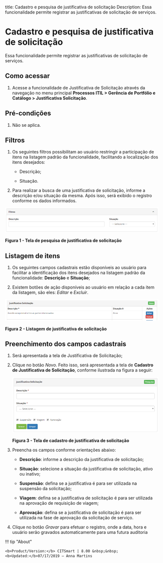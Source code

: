 title: Cadastro e pesquisa de justificativa de solicitação
Description: Essa funcionalidade permite registrar as justificativas de solicitação de serviços.

# Cadastro e pesquisa de justificativa de solicitação

Essa funcionalidade permite registrar as justificativas de solicitação de
serviços.

Como acessar
------------

1.  Acesse a funcionalidade de Justificativa de Solicitação através da
    navegação no menu principal **Processos ITIL > Gerência de Portfólio e
    Catálogo > Justificativa Solicitação**.

Pré-condições
------------

1.  Não se aplica.

Filtros
-------

1.  Os seguintes filtros possibilitam ao usuário restringir a participação de
    itens na listagem padrão da funcionalidade, facilitando a localização dos
    itens desejados:

    -  Descrição;

    -  Situação.

2.  Para realizar a busca de uma justificativa de solicitação, informe a
    descrição e/ou situação da mesma. Após isso, será exibido o registro
    conforme os dados informados.

![Criar](images/justification-1.png)

**Figura 1 - Tela de pesquisa de justificativa de solicitação**

Listagem de itens
----------------

1.  Os seguintes campos cadastrais estão disponíveis ao usuário para facilitar a
    identificação dos itens desejados na listagem padrão da
    funcionalidade: **Descrição** e **Situação**;

2.  Existem botões de ação disponíveis ao usuário em relação a cada item da
    listagem, são eles: *Editar* e *Excluir*.

![Criar](images/justification-2.png)

**Figura 2 - Listagem de justificativa de solicitação**

Preenchimento dos campos cadastrais
---------------------------------

1.  Será apresentada a tela de Justificativa de Solicitação;

2.  Clique no botão *Novo*. Feito isso, será apresentada a tela de **Cadastro de
    Justificativa de Solicitação**, conforme ilustrada na figura a seguir:

    ![Criar](images/justification-3.png)

    **Figura 3 - Tela de cadastro de justificativa de solicitação**

3.  Preencha os campos conforme orientações abaixo:

    -  **Descrição**: informe a descrição da justificativa de solicitação;

    -  **Situação**: selecione a situação da justificativa de solicitação,
        ativo ou inativo;

    -  **Suspensão**: defina se a justificativa é para ser utilizada na
        suspensão da solicitação;

    -  **Viagem**: defina se a justificativa de solicitação é para ser
        utilizada na aprovação de requisição de viagem;

    -  **Aprovação**: defina se a justificativa de solicitação é para ser
        utilizada na fase de aprovação da solicitação de serviço.

4.  Clique no botão *Gravar* para efetuar o registro, onde a data, hora e
    usuário serão gravados automaticamente para uma futura auditoria


!!! tip "About"

    <b>Product/Version:</b> CITSmart | 8.00 &nbsp;&nbsp;
    <b>Updated:</b>07/17/2019 – Anna Martins
